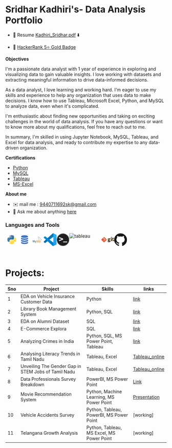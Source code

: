 

# Sridhar Kadhiri's- Data Analysis Portfolio 
- 📝 Resume [Kadhiri_Sridhar.pdf](https://github.com/SridharKadhiri/SridharKadhiri/files/12768737/Kadhiri_Sridhar.pdf) ⬇️

- 💬 [ HackerRank 5⭐ Gold Badge ](https://www.hackerrank.com/9440711692sk)

**Objectives**



I'm a passionate data analyst with 1 year of experience in exploring and visualizing data to gain valuable insights. I love working with datasets and extracting meaningful information to drive data-informed decisions.

As a data analyst, I love learning and working hard. I'm eager to use my skills and experience to help any organization that uses data to make decisions. I know how to use Tableau, Microsoft Excel, Python, and MySQL to analyze data, even when it's complicated.

I'm enthusiastic about finding new opportunities and taking on exciting challenges in the world of data analysis. If you have any questions or want to know more about my qualifications, feel free to reach out to me.

In summary, I'm skilled in using Jupyter Notebook, MySQL, Tableau, and Excel for data analysis, and ready to contribute my expertise to any data-driven organization.
   
**Certifications**
- [Python](https://skill-lync.com/certification/individual/1u0ol3d4mcs7b8ht)
- [MySQL](https://skill-lync.com/certification/individual/zdbp6lq8cwxno23a)
- [Tableau](https://skill-lync.com/certification/individual/8f6p1gbynudv932o)
- [MS-Excel](https://skill-lync.com/certification/individual/je0ilwavrg94bxc3)


**About me**
- ✉️ mail me : 9440711692sk@gmail.com
- 💬 Ask me about anything [here](https://github.com/SridharKadhiri/SridharKadhiri/issues)

### Languages and Tools
<img align="left" alt="Python" width="40px" src="https://raw.githubusercontent.com/github/explore/80688e429a7d4ef2fca1e82350fe8e3517d3494d/topics/python/python.png" />
<img align="left" alt
="SQL" width="40px" src="https://raw.githubusercontent.com/github/explore/80688e429a7d4ef2fca1e82350fe8e3517d3494d/topics/sql/sql.png" />
<img align="left" alt="MySQL" width="40px" src="https://raw.githubusercontent.com/github/explore/80688e429a7d4ef2fca1e82350fe8e3517d3494d/topics/mysql/mysql.png" />
<img align="left" alt="Visual Studio Code" width="40px" src="https://raw.githubusercontent.com/github/explore/80688e429a7d4ef2fca1e82350fe8e3517d3494d/topics/visual-studio-code/visual-studio-code.png" /> 

<img align="left" alt="Terminal" width="40px" src="https://raw.githubusercontent.com/github/explore/80688e429a7d4ef2fca1e82350fe8e3517d3494d/topics/terminal/terminal.png" />

<img align="left" alt="tableau" width="100" src="[[image](https://github.com/SridharKadhiri/SridharKadhiri/assets/90100318/341ead02-5d8f-419f-8e1d-d816455e8052)
]" />
<img align="left" alt="Git" width="40px" src="https://raw.githubusercontent.com/github/explore/80688e429a7d4ef2fca1e82350fe8e3517d3494d/topics/git/git.png" />
<img align="left" alt="GitHub" width="40px" src="https://raw.githubusercontent.com/github/explore/78df643247d429f6cc873026c0622819ad797942/topics/github/github.png" />

<br />
<br />
<br />
<br />

# Projects:

|Sno|**Project**|**Skills**|**links**|
| ------------- | ------------- | ------------- | ------------- |
|1|EDA on Vehicle Insurance Customer Data|Python|[link](https://github.com/SridharKadhiri/My_Projects/tree/main/P_2%20EDA%20on%20Vehicle%20Insurence%20data)|
|2|Library Book Management System|Python, SQL|[link](https://github.com/SridharKadhiri/Library-Book-Management-System-using-Python-and-SQL)|
|3| EDA on Alumni Dataset | SQL | [link](https://github.com/SridharKadhiri/EDA-on-Alumini-dataset-using-SQL-) |
|4| E-Commerce Explora | SQL | [link](https://github.com/SridharKadhiri/E-Commerce-Explora-SQL) |
|5| Analyzing Crimes in India | Python, SQL, MS Power Point, Tableau | [link](https://github.com/SridharKadhiri/Criminal_activitities_in_India/tree/main) |
|6| Analysing Literacy Trends in Tamil Nadu | Tableau, Excel  | [Tableau_online](https://public.tableau.com/app/profile/sridhar.kadhiri/viz/Day1Project2/Dashboard1) |
|7| Unveiling The Gender Gap in STEM Jobs of Tamil Nadu | Tableau, Excel | [Tableau_online](https://public.tableau.com/app/profile/sridhar.kadhiri/viz/project1day1/Dashboard1?publish=yes) |
|8| Data Professionals Survey Breakdown | PowerBI, MS Power Point | [Link](https://github.com/SridharKadhiri/Data-Professionals-Survey) |
|9| Movie Recommendation System | Python, Machine Learning, MS Power Point | [Presentation](https://www.slideshare.net/Sridharkadiri2/movie-recommendation-systemfinalpptx) |
|10| Vehicle Accidents Survey | Python, Tableau, PowerBI, MS Power Point | [working] |
|11| Telangana Growth Analysis | Python, Tableau, MS Excel, MS Power Point | [working] |

